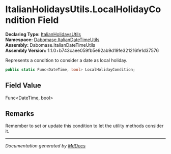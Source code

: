 ﻿<!--  
  <auto-generated>   
    The contents of this file were generated by a tool.  
    Changes to this file may be list if the file is regenerated  
  </auto-generated>   
-->

# ItalianHolidaysUtils.LocalHolidayCondition Field

**Declaring Type:** [ItalianHolidaysUtils](../index.md)  
**Namespace:** [Dabomase.ItalianDateTimeUtils](../../index.md)  
**Assembly:** Dabomase.ItalianDateTimeUtils  
**Assembly Version:** 1.1.0+b743caee059fb5e92ab9d19fe321216fe1d37576

Represents a condition to consider a date as local holiday.

```csharp
public static Func<DateTime, bool> LocalHolidayCondition;
```

## Field Value

Func\<DateTime, bool\>

## Remarks

Remember to set or update this condition to let the utility methods consider it.

___

*Documentation generated by [MdDocs](https://github.com/ap0llo/mddocs)*
